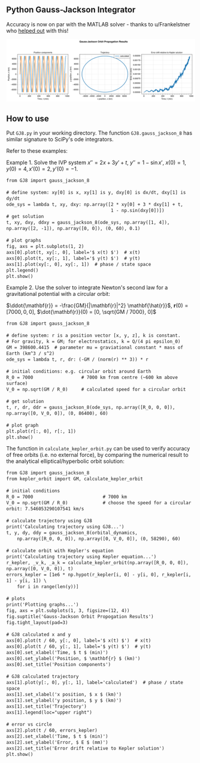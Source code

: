 ## Python Gauss-Jackson Integrator

Accuracy is now on par with the MATLAB solver - thanks to u/Frankelstner who [helped out](https://www.reddit.com/r/learnpython/comments/114pjhb/comment/j8xp7mp/?utm_source=share&utm_medium=web2x&context=3) with this!

![image](Figure_1.png)

## How to use

Put `GJ8.py` in your working directory. The function `GJ8.gauss_jackson_8` has similar signature to SciPy's ode integrators.

Refer to these examples:

Example 1. Solve the IVP system $x'' = 2x + 3y' + t$, $y'' = 1 - \sin x'$, $x(0)=1,y(0)=4,x'(0)=2,y'(0)=-1$.

```
from GJ8 import gauss_jackson_8

# define system: xy[0] is x, xy[1] is y, dxy[0] is dx/dt, dxy[1] is dy/dt
ode_sys = lambda t, xy, dxy: np.array([2 * xy[0] + 3 * dxy[1] + t,
                                       1 - np.sin(dxy[0])])
# get solution
t, xy, dxy, ddxy = gauss_jackson_8(ode_sys, np.array([1, 4]), np.array([2, -1]), np.array([0, 0]), (0, 60), 0.1)

# plot graphs
fig, axs = plt.subplots(1, 2)
axs[0].plot(t, xy[:, 0], label='$ x(t) $')  # x(t)
axs[0].plot(t, xy[:, 1], label='$ y(t) $')  # y(t)
axs[1].plot(xy[:, 0], xy[:, 1])  # phase / state space
plt.legend()
plt.show()
```

Example 2. Use the solver to integrate Newton's second law for a gravitational potential with a circular orbit:

$\ddot{\mathbf{r}} = -\frac{GM}{|\mathbf{r}|^2} \mathbf{\hat{r}}$, $\mathbf{r}(0) = [7000,0,0]$, $\dot{\mathbf{r}}(0) = [0, \sqrt{GM / 7000}, 0]$

```
from GJ8 import gauss_jackson_8

# define system: r is a position vector [x, y, z], k is constant.
# For gravity, k = GM; for electrostatics, k = Q/(4 pi epsilon_0)
GM = 398600.4415  # parameter mu = graviational constant * mass of Earth (km^3 / s^2)
ode_sys = lambda t, r, dr: (-GM / (norm(r) ** 3)) * r

# initial conditions: e.g. circular orbit around Earth
R_0 = 7000                  # 7000 km from centre (~600 km above surface)
V_0 = np.sqrt(GM / R_0)     # calculated speed for a circular orbit

# get solution
t, r, dr, ddr = gauss_jackson_8(ode_sys, np.array([R_0, 0, 0]), np.array([0, V_0, 0]), (0, 86400), 60)
    
# plot graph
plt.plot(r[:, 0], r[:, 1])
plt.show()
```

The function in `calculate_kepler_orbit.py` can be used to verify accuracy of free orbits (i.e. no external force), by comparing the numerical result to the analytical elliptical/hyperbolic orbit solution:

```
from GJ8 import gauss_jackson_8
from kepler_orbit import GM, calculate_kepler_orbit

# initial conditions
R_0 = 7000                          # 7000 km
V_0 = np.sqrt(GM / R_0)             # choose the speed for a circular orbit: 7.546053290107541 km/s

# calculate trajectory using GJ8
print('Calculating trajectory using GJ8...')
t, y, dy, ddy = gauss_jackson_8(orbital_dynamics,
    np.array([R_0, 0, 0]), np.array([0, V_0, 0]), (0, 58290), 60)

# calculate orbit with Kepler's equation
print('Calculating trajectory using Kepler equation...')
r_kepler, _v_k, _a_k = calculate_kepler_orbit(np.array([R_0, 0, 0]), np.array([0, V_0, 0]), t)
errors_kepler = [1e6 * np.hypot(r_kepler[i, 0] - y[i, 0], r_kepler[i, 1] - y[i, 1]) \
    for i in range(len(y))]

# plots
print('Plotting graphs...')
fig, axs = plt.subplots(1, 3, figsize=(12, 4))
fig.suptitle('Gauss-Jackson Orbit Propogation Results')
fig.tight_layout(pad=3)

# GJ8 calculated x and y
axs[0].plot(t / 60, y[:, 0], label='$ x(t) $')  # x(t)
axs[0].plot(t / 60, y[:, 1], label='$ y(t) $')  # y(t)
axs[0].set_xlabel('Time, $ t $ (min)')
axs[0].set_ylabel('Position, $ \mathbf{r} $ (km)')
axs[0].set_title('Position components')

# GJ8 calculated trajectory
axs[1].plot(y[:, 0], y[:, 1], label='calculated')  # phase / state space
axs[1].set_xlabel('x position, $ x $ (km)')
axs[1].set_ylabel('y position, $ y $ (km)')
axs[1].set_title('Trajectory')
axs[1].legend(loc="upper right")

# error vs circle
axs[2].plot(t / 60, errors_kepler)
axs[2].set_xlabel('Time, $ t $ (min)')
axs[2].set_ylabel('Error, $ E $ (mm)')
axs[2].set_title('Error drift relative to Kepler solution')
plt.show()
```